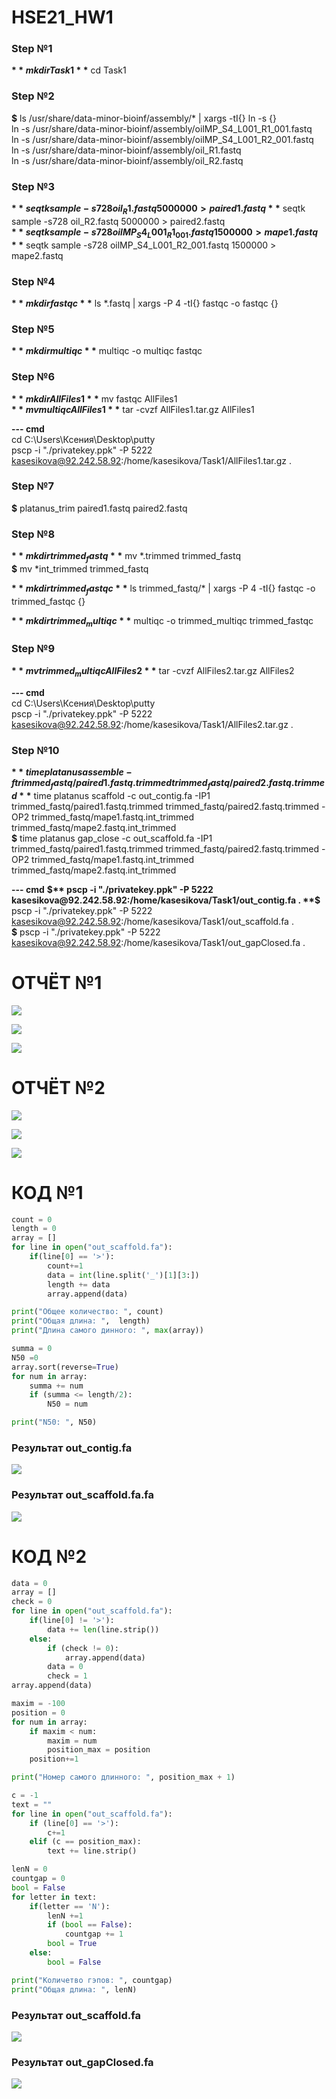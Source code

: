 # HSE21_HW1


### Step №1  
**$** mkdir Task1  
**$** cd Task1  

### Step №2    
**$** ls /usr/share/data-minor-bioinf/assembly/* | xargs -tI{} ln -s {}  
ln -s /usr/share/data-minor-bioinf/assembly/oilMP_S4_L001_R1_001.fastq  
ln -s /usr/share/data-minor-bioinf/assembly/oilMP_S4_L001_R2_001.fastq  
ln -s /usr/share/data-minor-bioinf/assembly/oil_R1.fastq  
ln -s /usr/share/data-minor-bioinf/assembly/oil_R2.fastq  
 
### Step №3  
**$** seqtk sample -s728 oil_R1.fastq 5000000 > paired1.fastq  
**$** seqtk sample -s728 oil_R2.fastq 5000000 > paired2.fastq  
**$** seqtk sample -s728 oilMP_S4_L001_R1_001.fastq 1500000 > mape1.fastq  
**$** seqtk sample -s728 oilMP_S4_L001_R2_001.fastq 1500000 > mape2.fastq  

### Step №4  
**$** mkdir fastqc  
**$** ls *.fastq | xargs -P 4 -tI{} fastqc -o fastqc {}  

### Step №5  
**$** mkdir multiqc  
**$** multiqc -o multiqc fastqc  

### Step №6      
**$** mkdir AllFiles1  
**$** mv fastqc AllFiles1  
**$** mv multiqc AllFiles1  
**$** tar -cvzf AllFiles1.tar.gz AllFiles1  

**--- cmd**   
cd C:\Users\Ксения\Desktop\putty  
pscp -i "./privatekey.ppk" -P 5222 kasesikova@92.242.58.92:/home/kasesikova/Task1/AllFiles1.tar.gz .  

### Step №7    
**$** platanus_trim    paired1.fastq paired2.fastq    

### Step №8     
**$** mkdir trimmed_fastq  
**$** mv *.trimmed trimmed_fastq  
**$** mv *int_trimmed trimmed_fastq  

**$** mkdir trimmed_fastqc  
**$** ls trimmed_fastq/* | xargs -P 4 -tI{} fastqc -o trimmed_fastqc {}  

**$** mkdir trimmed_multiqc  
**$** multiqc -o trimmed_multiqc trimmed_fastqc    

### Step №9  
**$** mv trimmed_multiqc AllFiles2  
**$** tar -cvzf AllFiles2.tar.gz AllFiles2  

**--- cmd**   
cd C:\Users\Ксения\Desktop\putty    
pscp -i "./privatekey.ppk" -P 5222 kasesikova@92.242.58.92:/home/kasesikova/Task1/AllFiles2.tar.gz .  

### Step №10  
**$** time platanus assemble -f trimmed_fastq/paired1.fastq.trimmed trimmed_fastq/paired2.fastq.trimmed  
**$** time platanus scaffold -c out_contig.fa -IP1 trimmed_fastq/paired1.fastq.trimmed trimmed_fastq/paired2.fastq.trimmed -OP2 trimmed_fastq/mape1.fastq.int_trimmed trimmed_fastq/mape2.fastq.int_trimmed  
**$** time platanus gap_close -c out_scaffold.fa -IP1 trimmed_fastq/paired1.fastq.trimmed trimmed_fastq/paired2.fastq.trimmed -OP2 trimmed_fastq/mape1.fastq.int_trimmed trimmed_fastq/mape2.fastq.int_trimmed  

**--- cmd**
**$** pscp -i "./privatekey.ppk" -P 5222 kasesikova@92.242.58.92:/home/kasesikova/Task1/out_contig.fa .  
**$** pscp -i "./privatekey.ppk" -P 5222 kasesikova@92.242.58.92:/home/kasesikova/Task1/out_scaffold.fa .  
**$** pscp -i "./privatekey.ppk" -P 5222 kasesikova@92.242.58.92:/home/kasesikova/Task1/out_gapClosed.fa .  


# ОТЧЁТ №1

![](images/1.png)

![](images/2.png)

![](images/3.png)

# ОТЧЁТ №2

![](images/4.png)

![](images/5.png)

![](images/6.png)


# КОД №1
```python
count = 0  
length = 0  
array = []  
for line in open("out_scaffold.fa"):  
    if(line[0] == '>'):  
        count+=1  
        data = int(line.split('_')[1][3:])  
        length += data  
        array.append(data)  

print("Общее количество: ", count)  
print("Общая длина: ",  length)  
print("Длина самого динного: ", max(array))   

summa = 0  
N50 =0  
array.sort(reverse=True)  
for num in array:  
    summa += num  
    if (summa <= length/2):  
        N50 = num  

print("N50: ", N50)  
```
### Результат out_contig.fa

![](images/результат1.png)

### Результат out_scaffold.fa.fa

![](images/результат2.png)

# КОД №2

```python
data = 0
array = []
check = 0
for line in open("out_scaffold.fa"):
    if(line[0] != '>'):
        data += len(line.strip())
    else:
        if (check != 0):
            array.append(data)
        data = 0
        check = 1
array.append(data)

maxim = -100
position = 0
for num in array:
    if maxim < num:
        maxim = num
        position_max = position
    position+=1

print("Номер самого длинного: ", position_max + 1)

c = -1
text = ""
for line in open("out_scaffold.fa"):
    if (line[0] == '>'):
        c+=1
    elif (c == position_max):
        text += line.strip()

lenN = 0
countgap = 0
bool = False
for letter in text:
    if(letter == 'N'):
        lenN +=1
        if (bool == False):
            countgap += 1
        bool = True
    else:
        bool = False

print("Количетво гэпов: ", countgap)
print("Общая длина: ", lenN)
```
### Результат out_scaffold.fa

![](images/результат3.png)

### Результат out_gapClosed.fa

![](images/результат4.png)




